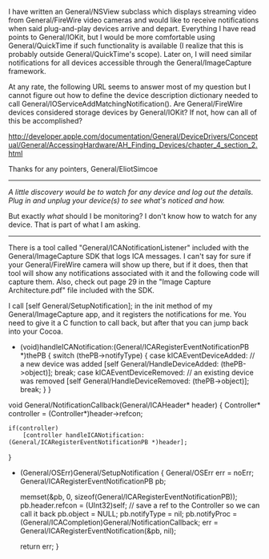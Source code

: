 I have written an General/NSView subclass which displays streaming video from General/FireWire video cameras and would like to receive notifications when said plug-and-play devices arrive and depart. Everything I have read points to General/IOKit, but I would be more comfortable using General/QuickTime if such functionality is available (I realize that this is probably outside General/QuickTime's scope). Later on, I will need similar notifications for all devices accessible through the General/ImageCapture framework.

At any rate, the following URL seems to answer most of my question but I cannot figure out how to define the device description dictionary needed to call General/IOServiceAddMatchingNotification(). Are General/FireWire devices considered storage devices by General/IOKit? If not, how can all of this be accomplished?

http://developer.apple.com/documentation/General/DeviceDrivers/Conceptual/General/AccessingHardware/AH_Finding_Devices/chapter_4_section_2.html

Thanks for any pointers, General/EliotSimcoe

----

*A little discovery would be to watch for any device and log out the details. Plug in and unplug your device(s) to see what's noticed and how.*

But exactly *what* should I be monitoring? I don't know how to watch for any device. That is part of what I am asking.

----

There is a tool called "General/ICANotificationListener" included with the General/ImageCapture SDK that logs ICA messages.  I can't say for sure if your General/FireWire camera will show up there, but if it does, then that tool will show any notifications associated with it and the following code will capture them.  Also, check out page 29 in the "Image Capture Architecture.pdf" file included with the SDK.

I call [self General/SetupNotification]; in the init method of my General/ImageCapture app, and it registers the notifications for me.  You need to give it a C function to call back, but after that you can jump back into your Cocoa.

    

- (void)handleICANotification:(General/ICARegisterEventNotificationPB *)thePB {
	switch (thePB->notifyType) 
    { 
        case kICAEventDeviceAdded:              // a new device was added 
            [self General/HandleDeviceAdded: (thePB->object)]; 
            break; 
        case kICAEventDeviceRemoved:            // an existing device was removed 
            [self General/HandleDeviceRemoved: (thePB->object)]; 
            break; 
    } 
}

void General/NotificationCallback(General/ICAHeader* header)
{ 
    Controller* controller = (Controller*)header->refcon;
	
    if(controller)
        [controller handleICANotification: (General/ICARegisterEventNotificationPB *)header];
} 

- (General/OSErr)General/SetupNotification {
	General/OSErr                                         err = noErr;
	General/ICARegisterEventNotificationPB   pb;
	
    memset(&pb, 0, sizeof(General/ICARegisterEventNotificationPB)); 
    pb.header.refcon = (UInt32)self;	// save a ref to the Controller so we can call it back
    pb.object     = NULL; 
    pb.notifyType = nil; 
    pb.notifyProc = (General/ICACompletion)General/NotificationCallback;
    err = General/ICARegisterEventNotification(&pb, nil); 
	
    return err; 
}
